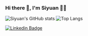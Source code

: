 ### Hi there 👋, I'm Siyuan 👨‍💻
![Siyuan's GitHub stats](https://github-readme-stats.vercel.app/api?username=stefanoacode&show_icons=true&theme=cobalt)
![Top Langs](https://github-readme-stats.vercel.app/api/top-langs/?username=stefanoacode&show_icons=true&theme=cobalt)


[![Linkedin Badge](https://img.shields.io/badge/-Siyuan%20Sun-0072b1?style=flat&logo=Linkedin&logoColor=white)](www.linkedin.com/in/siyuan-sun "Connect on LinkedIn")
<!-- [![Telegram Badge](https://img.shields.io/badge/-Siyuan%20Sun-0072b1?style=flat&logo=telegram&logoColor=white)](+886 961558651/ "Connect on Telegram") -->

<!-- https://img.shields.io/badge/Telegram-2CA5E0?style=for-the-badge&logo=telegram&logoColor=white

https://img.shields.io/badge/WhatsApp-25D366?style=for-the-badge&logo=whatsapp&logoColor=white -->



<!-- https://github.com/alexandresanlim/Badges4-README.md-Profile -->

<!-- - 💻 Learning Data Science with **Python**, **R**, **MongoDB**, **PostgreSQL** and **Tableau**
- 📭 [Reach out](#hi-there,-i'm-matheus) to talk about Studying Abroad, Data Science, Business, and everything in between! -->


<!--
**stefanoacode/stefanoacode** is a ✨ _special_ ✨ repository because its `README.md` (this file) appears on your GitHub profile.

Here are some ideas to get you started:

- 🔭 I’m currently working on ...
- 🌱 I’m currently learning ...
- 👯 I’m looking to collaborate on ...
- 🤔 I’m looking for help with ...
- 💬 Ask me about ...
- 📫 How to reach me: ...
- 😄 Pronouns: ...
- ⚡ Fun fact: ...
-->
